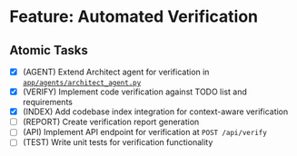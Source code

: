 # Feature: Automated Verification

## Atomic Tasks
- [x] (AGENT) Extend Architect agent for verification in [`app/agents/architect_agent.py`](ai_dev_bot_platform/app/agents/architect_agent.py)
- [x] (VERIFY) Implement code verification against TODO list and requirements
- [x] (INDEX) Add codebase index integration for context-aware verification
- [ ] (REPORT) Create verification report generation
- [ ] (API) Implement API endpoint for verification at `POST /api/verify`
- [ ] (TEST) Write unit tests for verification functionality
